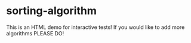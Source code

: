 # sorting-algorithm
This is an HTML demo for interactive tests!
If you would like to add more algorithms PLEASE DO!
